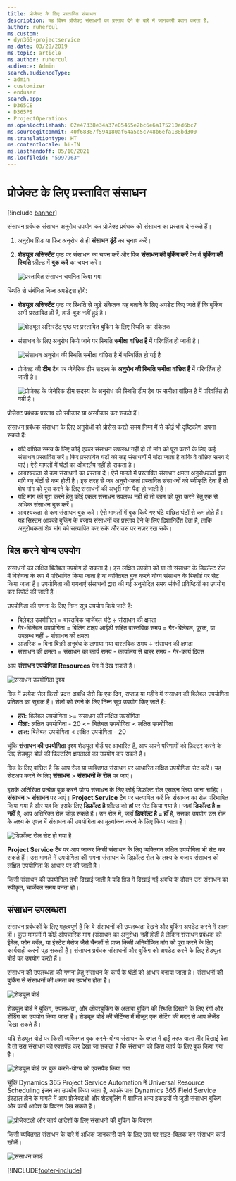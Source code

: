 ```yaml
---
title: प्रोजेक्ट के लिए प्रस्तावित संसाधन
description: यह विषय प्रोजेक्ट संसाधनों का प्रस्ताव देने के बारे में जानकारी प्रदान करता है.
author: ruhercul
ms.custom:
- dyn365-projectservice
ms.date: 03/28/2019
ms.topic: article
ms.author: ruhercul
audience: Admin
search.audienceType:
- admin
- customizer
- enduser
search.app:
- D365CE
- D365PS
- ProjectOperations
ms.openlocfilehash: 02e47338e34a37e05455e2bc6e6a175210ed6bc7
ms.sourcegitcommit: 40f68387f594180af64a5e5c748b6efa188bd300
ms.translationtype: HT
ms.contentlocale: hi-IN
ms.lasthandoff: 05/10/2021
ms.locfileid: "5997963"
---
```

# <a name="propose-project-resources"></a>प्रोजेक्ट के लिए प्रस्तावित संसाधन

[!include [banner](../includes/psa-now-project-operations.md)]

संसाधन प्रबंधक संसाधन अनुरोध उपयोग कर प्रोजेक्ट प्रबंधक को संसाधन का प्रस्ताव दे सकते हैं।

1. अनुरोध ग्रिड या फिर अनुरोध से ही **संसाधन ढूंढें** का चुनाव करें।
2. **शेड्यूल असिस्टेंट** पृष्ठ पर संसाधन का चयन करें और फिर **संसाधन की बुकिंग करें** पेन में **बुकिंग की स्थिति** फ़ील्ड में **बुक करें** का चयन करें।

    ![प्रस्तावित संसाधन चयनित किया गया](media/Resource-Management-image62.png)

स्थिति से संबंधित निम्न अपडेट्स होंगे:

- **शेड्यूल असिस्टेंट** पृष्ठ पर स्थिति से जुड़े संकेतक यह बताने के लिए अपडेट किए जाते हैं कि बुकिंग अभी प्रस्तावित ही है, हार्ड-बुक नहीं हुई है।

    ![शेड्यूल असिस्टेंट पृष्ठ पर प्रस्तावित बुकिंग के लिए स्थिति का संकेतक](media/Resource-Management-image63.png)

- संसाधन के लिए अनुरोध किये जाने पर स्थिति **समीक्षा वांछित है** में परिवर्तित हो जाती है।

    ![संसाधन अनुरोध की स्थिति समीक्षा वांछित है में परिवर्तित हो गई है](media/Resource-Management-image64.png)

- प्रोजेक्ट की **टीम** टैब पर जेनेरिक टीम सदस्य के **अनुरोध की स्थिति** **समीक्षा वांछित है** में परिवर्तित हो जाती है।

    ![प्रोजेक्ट के जेनेरिक टीम सदस्य के अनुरोध की स्थिति टीम टैब पर समीक्षा वांछित है में परिवर्तित हो गयी है।](media/Resource-Management-image48.png)

प्रोजेक्ट प्रबंधक प्रस्ताव को स्वीकार या अस्वीकार कर सकते हैं।

संसाधन प्रबंधक संसाधन के लिए अनुरोधों को प्रोसेस करते समय निम्न में से कोई भी दृष्टिकोण अपना सकते हैं:

- यदि वांछित समय के लिए कोई एकल संसाधन उपलब्ध नहीं हो तो मांग को पूरा करने के लिए कई संसाधन प्रस्तावित करें। फिर प्रस्तावित घंटों को कई संसाधनों में बांटा जाता है ताकि वे वांछित समय दे पाएं। ऐसे मामलों में घंटों का ओवरलैप नहीं हो सकता है।
- आवश्यकता से कम संसाधनों का प्रस्ताव दें। ऐसे मामले में प्रस्तावित संसाधन क्षमता अनुरोधकर्ता द्वारा मांगे गए घंटों से कम होती है। इस तरह से जब अनुरोधकर्ता प्रस्तावित संसाधनों को स्वीकृति देता है तो शेष मांग को पूरा करने के लिए संसाधनों की अधूरी मांग पैदा हो जाती है।
- यदि मांग को पूरा करने हेतु कोई एकल संसाधन उपलब्ध नहीं हो तो काम को पूरा करने हेतु एक से अधिक संसाधन बुक करें।
- आवश्यकता से कम संसाधन बुक करें। ऐसे मामलों में बुक किये गए घंटे वांछित घंटों से कम होते हैं। यह सिस्टम आपको बुकिंग के बजाय संसाधनों का प्रस्ताव देने के लिए दिशानिर्देश देता है, ताकि अनुरोधकर्ता शेष मांग को सत्यापित कर सके और उस पर नज़र रख सके।

## <a name="billable-utilization"></a>बिल करने योग्य उपयोग

संसाधनों का लक्षित बिलेबल उपयोग हो सकता है। इस लक्षित उपयोग को या तो संसाधन के डिफ़ॉल्ट रोल में विशेषता के रूप में परिभाषित किया जाता है या व्यक्तिगत बुक करने योग्य संसाधन के रिकॉर्ड पर सेट किया जाता है। उपयोगिता की गणनाएं संसाधनों द्वारा की गई अनुमोदित समय संबंधी प्रविष्टियों का उपयोग कर रिपोर्ट की जाती हैं।

उपयोगिता की गणना के लिए निम्न सूत्र उपयोग किये जाते हैं:

- बिलेबल उपयोगिता = वास्तविक चार्जेबल घंटे ÷ संसाधन की क्षमता
- गैर-बिलेबल उपयोगिता = बिलिंग टाइप आईडी सहित वास्तविक समय = गैर-बिलेबल, पूरक, या उपलब्ध नहीं ÷ संसाधन की क्षमता
- आंतरिक = बिना बिक्री अनुबंध के लगाया गया वास्तविक समय ÷ संसाधन की क्षमता
- संसाधन की क्षमता = संसाधन का कार्य समय - कार्यालय से बाहर समय - गैर-कार्य दिवस

आप **संसाधन उपयोगिता** **Resources** पेन में देख सकते हैं।

![संसाधन उपयोगिता दृश्य](media/Resource-Management-image65.png)

ग्रिड में प्रत्येक सेल किसी प्रदत्त अवधि जैसे कि एक दिन, सप्ताह या महीने में संसाधन की बिलेबल उपयोगिता प्रतिशत का सूचक है। सेलों को रंगने के लिए निम्न सूत्र उपयोग किए जाते हैं:

- **हरा:** बिलेबल उपयोगिता \>= संसाधन की लक्षित उपयोगिता
- **पीला:** लक्षित उपयोगिता - 20 \<= बिलेबल उपयोगिता \< लक्षित उपयोगिता
- **लाल:** बिलेबल उपयोगिता \< लक्षित उपयोगिता - 20

चूंकि **संसाधन की उपयोगिता** दृश्य शेड्यूल बोर्ड पर आधारित है, आप अपने परिणामों को फ़िल्टर करने के लिए शेड्यूल बोर्ड की फ़िल्टरिंग क्षमताओं का उपयोग कर सकते हैं।

ग्रिड के लिए वांछित है कि आप रोल या व्यक्तिगत संसाधन पर आधारित लक्षित उपयोगिता सेट करें। यह सेटअप करने के लिए **संसाधन** \> **संसाधनों के रोल** पर जाएं।

इसके अतिरिक्त प्रत्येक बुक करने योग्य संसाधन के लिए कोई डिफ़ॉल्ट रोल एसाइन किया जाना चाहिए। **संसाधन** \> **संसाधन** पर जाएं। **Project Service** टैब पर सत्यापित करें कि संसाधन का रोल परिभाषित किया गया है और यह कि इसके लिए **डिफ़ॉल्ट है** फ़ील्ड को **हां** पर सेट किया गया है। जहां **डिफॉल्ट है = नहीं** है, आप अतिरिक्त रोल जोड़ सकते हैं। उन रोल में, जहाँ **डिफॉल्ट है = हाँ** है, उसका उपयोग उस रोल के लक्ष्य के एवज़ में संसाधन की उपयोगिता का मूल्यांकन करने के लिए किया जाता है।

![डिफ़ॉल्ट रोल सेट हो गया है](media/Resource-Management-image67.png)

**Project Service** टैब पर आप जाकर किसी संसाधन के लिए व्यक्तिगत लक्षित उपयोगिता भी सेट कर सकते हैं। उस मामले में उपयोगिता की गणना संसाधन के डिफ़ॉल्ट रोल के लक्ष्य के बजाय संसाधन की लक्षित उपयोगिता के आधार पर की जाती है।

किसी संसाधन की उपयोगिता तभी दिखाई जाती है यदि ग्रिड में दिखाई गई अवधि के दौरान उस संसाधन का स्वीकृत, चार्जेबल समय बनता हो।

## <a name="resource-availability"></a>संसाधन उपलब्धता

संसाधन प्रबंधकों के लिए महत्वपूर्ण है कि वे संसाधनों की उपलब्धता देखने और बुकिंग अपडेट करने में सक्षम हों। कुछ मामलों में कोई औपचारिक मांग (संसाधन का अनुरोध) नहीं होती है लेकिन संसाधन प्रबंधक को ईमेल, फोन कॉल, या इंस्टेंट मेसेज जैसे चैनलों से प्राप्त किसी अनियोजित मांग को पूरा करने के लिए कार्यवाही करनी पड़ सकती है। संसाधन प्रबंधक संसाधनों और बुकिंग को अपडेट करने के लिए शेड्यूल बोर्ड का उपयोग करते हैं।

संसाधन की उपलब्धता की गणना हेतु संसाधन के कार्य के घंटों को आधार बनाया जाता है। संसाधनों की बुकिंग से संसाधनों की क्षमता का उपभोग होता है।

![शेड्यूल बोर्ड](media/Resource-Management-image68.png)

शेड्यूल बोर्ड में बुकिंग, उपलब्धता, और ओवरबुकिंग के अलावा बुकिंग की स्थिति दिखाने के लिए रंगों और शेडिंग का उपयोग किया जाता है। शेड्यूल बोर्ड की सेटिंग्स में मौजूद एक सेटिंग की मदद से आप लेजेंड दिखा सकते हैं।

यदि शेड्यूल बोर्ड पर किसी व्यक्तिगत बुक करने-योग्य संसाधन के बगल में दाईं तरफ वाला तीर दिखाई देता है तो उस संसाधन को एक्सपैंड कर देखा जा सकता है कि संसाधन को किस कार्य के लिए बुक किया गया है।

![शेड्यूल बोर्ड पर बुक करने-योग्य को एक्सपैंड किया गया](media/Resource-Management-image69.png)

चूंकि Dynamics 365 Project Service Automation में Universal Resource Scheduling इंजन का उपयोग किया जाता है, आपके पास Dynamics 365 Field Service इंस्टाल होने के मामले में आप प्रोजेक्टओं और शेड्यूलिंग में शामिल अन्य इकाइयों से जुड़ी संसाधन बुकिंग और कार्य आदेश के विवरण देख सकते हैं।

![प्रोजेक्टओं और कार्य आदेशों के लिए संसाधनों की बुकिंग के विवरण](media/Resource-Management-image70.png)

किसी व्यक्तिगत संसाधन के बारे में अधिक जानकारी पाने के लिए उस पर राइट-क्लिक कर संसाधन कार्ड खोलें।

![संसाधन कार्ड](media/Resource-Management-image71.png)


[!INCLUDE[footer-include](../includes/footer-banner.md)]